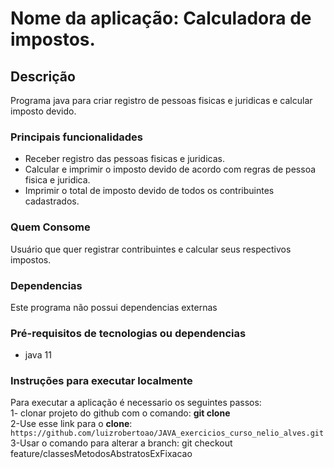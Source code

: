 # Nome da aplicação: Calculadora de impostos.

## Descrição

Programa java para criar registro de pessoas fisicas e juridicas e calcular imposto devido.

### Principais funcionalidades

- Receber registro das pessoas fisicas e juridicas.
- Calcular e imprimir o imposto devido de acordo com regras de pessoa fisica e juridica.
- Imprimir o total de imposto devido de todos os contribuintes cadastrados.

### Quem Consome

Usuário que quer registrar contribuintes e calcular seus respectivos impostos.

### Dependencias

Este programa não possui dependencias externas

### Pré-requisitos de tecnologias ou dependencias

- java 11

### Instruções para executar localmente

Para executar a aplicação é necessario os seguintes passos:\
1- clonar projeto do github com o comando: **git clone** \
2-Use esse link para o **clone**:
`https://github.com/luizrobertoao/JAVA_exercicios_curso_nelio_alves.git` \
3-Usar o comando para alterar a branch: git checkout feature/classesMetodosAbstratosExFixacao 
